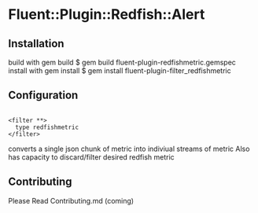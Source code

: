 # Fluent::Plugin::Redfish::Alert

## Installation

build with gem build
    $ gem build fluent-plugin-redfishmetric.gemspec
install with gem install
    $ gem install fluent-plugin-filter_redfishmetric

## Configuration

```

<filter **>
  type redfishmetric
</filter>

```

converts a single json chunk of metric into indiviual streams of metric
Also has capacity to discard/filter desired redfish metric


## Contributing
Please Read Contributing.md (coming)